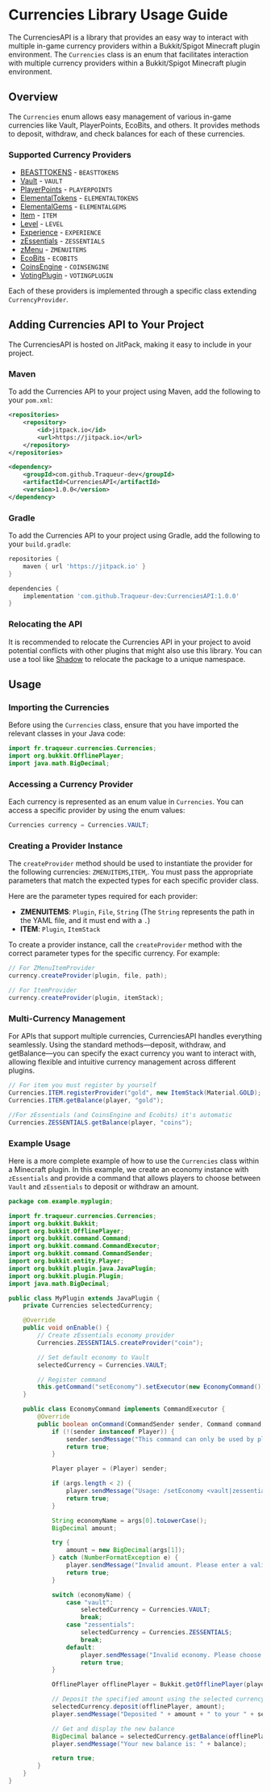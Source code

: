 # Currencies Library Usage Guide

The CurrenciesAPI is a library that provides an easy way to interact with multiple in-game currency providers within a Bukkit/Spigot Minecraft plugin environment. The `Currencies` class is an enum that facilitates interaction with multiple currency providers within a Bukkit/Spigot Minecraft plugin environment.

## Overview

The `Currencies` enum allows easy management of various in-game currencies like Vault, PlayerPoints, EcoBits, and others. It provides methods to deposit, withdraw, and check balances for each of these currencies.

### Supported Currency Providers

- [BEASTTOKENS](https://www.spigotmc.org/resources/13409/) - `BEASTTOKENS`
- [Vault](https://www.spigotmc.org/resources/34315/) - `VAULT`
- [PlayerPoints](https://www.spigotmc.org/resources/80745/) - `PLAYERPOINTS`
- [ElementalTokens](https://builtbybit.com/resources/16707/) - `ELEMENTALTOKENS`
- [ElementalGems](https://builtbybit.com/resources/14920/) - `ELEMENTALGEMS`
- [Item](https://www.minecraft.net) - `ITEM`
- [Level](https://www.minecraft.net) - `LEVEL`
- [Experience](https://www.minecraft.net) - `EXPERIENCE`
- [zEssentials](https://www.spigotmc.org/resources/118014/) - `ZESSENTIALS`
- [zMenu](https://www.spigotmc.org/resources/110402/) - `ZMENUITEMS`
- [EcoBits](https://www.spigotmc.org/resources/109967/) - `ECOBITS`
- [CoinsEngine](https://www.spigotmc.org/resources/84121/) - `COINSENGINE`
- [VotingPlugin](https://www.spigotmc.org/resources/15358/) - `VOTINGPLUGIN`

Each of these providers is implemented through a specific class extending `CurrencyProvider`.

## Adding Currencies API to Your Project

The CurrenciesAPI is hosted on JitPack, making it easy to include in your project.

### Maven

To add the Currencies API to your project using Maven, add the following to your `pom.xml`:

```xml
<repositories>
    <repository>
        <id>jitpack.io</id>
        <url>https://jitpack.io</url>
    </repository>
</repositories>

<dependency>
    <groupId>com.github.Traqueur-dev</groupId>
    <artifactId>CurrenciesAPI</artifactId>
    <version>1.0.0</version>
</dependency>
```

### Gradle

To add the Currencies API to your project using Gradle, add the following to your `build.gradle`:

```gradle
repositories {
    maven { url 'https://jitpack.io' }
}

dependencies {
    implementation 'com.github.Traqueur-dev:CurrenciesAPI:1.0.0'
}
```

### Relocating the API

It is recommended to relocate the Currencies API in your project to avoid potential conflicts with other plugins that might also use this library. You can use a tool like [Shadow](https://imperceptiblethoughts.com/shadow/) to relocate the package to a unique namespace.

## Usage

### Importing the Currencies

Before using the `Currencies` class, ensure that you have imported the relevant classes in your Java code:

```java
import fr.traqueur.currencies.Currencies;
import org.bukkit.OfflinePlayer;
import java.math.BigDecimal;
```

### Accessing a Currency Provider

Each currency is represented as an enum value in `Currencies`. You can access a specific provider by using the enum values:

```java
Currencies currency = Currencies.VAULT;
```

### Creating a Provider Instance

The `createProvider` method should be used to instantiate the provider for the following currencies: `ZMENUITEMS`,`ITEM`,. You must pass the appropriate parameters that match the expected types for each specific provider class.

Here are the parameter types required for each provider:

- **ZMENUITEMS**: `Plugin`, `File`, `String` (The `String` represents the path in the YAML file, and it must end with a `.`)
- **ITEM**: `Plugin`, `ItemStack`

To create a provider instance, call the `createProvider` method with the correct parameter types for the specific currency. For example:

```java
// For ZMenuItemProvider
currency.createProvider(plugin, file, path);

// For ItemProvider
currency.createProvider(plugin, itemStack);

```

### Multi-Currency Management

For APIs that support multiple currencies, CurrenciesAPI handles everything seamlessly. Using the standard methods—deposit, withdraw, and getBalance—you can specify the exact currency you want to interact with, allowing flexible and intuitive currency management across different plugins.

```java
// For item you must register by yourself
Currencies.ITEM.registerProvider("gold", new ItemStack(Material.GOLD);
Currencies.ITEM.getBalance(player, "gold");

//For zEssentials (and CoinsEngine and Ecobits) it's automatic
Currencies.ZESSENTIALS.getBalance(player, "coins");

```

### Example Usage

Here is a more complete example of how to use the `Currencies` class within a Minecraft plugin. In this example, we create an economy instance with `zEssentials` and provide a command that allows players to choose between `Vault` and `zEssentials` to deposit or withdraw an amount.

```java
package com.example.myplugin;

import fr.traqueur.currencies.Currencies;
import org.bukkit.Bukkit;
import org.bukkit.OfflinePlayer;
import org.bukkit.command.Command;
import org.bukkit.command.CommandExecutor;
import org.bukkit.command.CommandSender;
import org.bukkit.entity.Player;
import org.bukkit.plugin.java.JavaPlugin;
import org.bukkit.plugin.Plugin;
import java.math.BigDecimal;

public class MyPlugin extends JavaPlugin {
    private Currencies selectedCurrency;

    @Override
    public void onEnable() {
        // Create zEssentials economy provider
        Currencies.ZESSENTIALS.createProvider("coin");

        // Set default economy to Vault
        selectedCurrency = Currencies.VAULT;

        // Register command
        this.getCommand("setEconomy").setExecutor(new EconomyCommand());
    }

    public class EconomyCommand implements CommandExecutor {
        @Override
        public boolean onCommand(CommandSender sender, Command command, String label, String[] args) {
            if (!(sender instanceof Player)) {
                sender.sendMessage("This command can only be used by players.");
                return true;
            }

            Player player = (Player) sender;

            if (args.length < 2) {
                player.sendMessage("Usage: /setEconomy <vault|zessentials> <amount>");
                return true;
            }

            String economyName = args[0].toLowerCase();
            BigDecimal amount;

            try {
                amount = new BigDecimal(args[1]);
            } catch (NumberFormatException e) {
                player.sendMessage("Invalid amount. Please enter a valid number.");
                return true;
            }

            switch (economyName) {
                case "vault":
                    selectedCurrency = Currencies.VAULT;
                    break;
                case "zessentials":
                    selectedCurrency = Currencies.ZESSENTIALS;
                    break;
                default:
                    player.sendMessage("Invalid economy. Please choose either 'vault' or 'zessentials'.");
                    return true;
            }

            OfflinePlayer offlinePlayer = Bukkit.getOfflinePlayer(player.getUniqueId());

            // Deposit the specified amount using the selected currency
            selectedCurrency.deposit(offlinePlayer, amount);
            player.sendMessage("Deposited " + amount + " to your " + selectedCurrency.name() + " account.");

            // Get and display the new balance
            BigDecimal balance = selectedCurrency.getBalance(offlinePlayer);
            player.sendMessage("Your new balance is: " + balance);

            return true;
        }
    }
}

